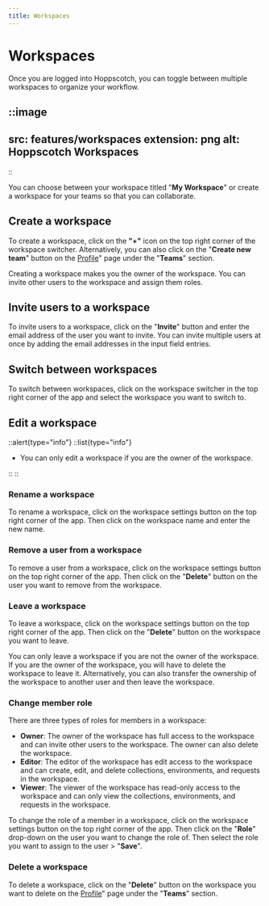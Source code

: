 ```yaml
---
title: Workspaces
---
```


# Workspaces

Once you are logged into Hoppscotch, you can toggle between multiple workspaces to organize your workflow.

::image
---
src: features/workspaces
extension: png
alt: Hoppscotch Workspaces
---
::

You can choose between your workspace titled "**My Workspace**" or create a workspace for your teams so that you can collaborate.

## Create a workspace

To create a workspace, click on the **"+"** icon on the top right corner of the workspace switcher. Alternatively, you can also click on the "**Create new team**" button on the [Profile](https://hoppscotch.io/profile)" page under the "**Teams**" section.

Creating a workspace makes you the owner of the workspace. You can invite other users to the workspace and assign them roles.

## Invite users to a workspace

To invite users to a workspace, click on the "**Invite**" button and enter the email address of the user you want to invite. You can invite multiple users at once by adding the email addresses in the input field entries.

## Switch between workspaces

To switch between workspaces, click on the workspace switcher in the top right corner of the app and select the workspace you want to switch to.

## Edit a workspace

::alert{type="info"}
::list{type="info"}

- You can only edit a workspace if you are the owner of the workspace.

::
::

### Rename a workspace

To rename a workspace, click on the workspace settings button on the top right corner of the app. Then click on the workspace name and enter the new name.

### Remove a user from a workspace

To remove a user from a workspace, click on the workspace settings button on the top right corner of the app. Then click on the "**Delete**" button on the user you want to remove from the workspace.

### Leave a workspace

To leave a workspace, click on the workspace settings button on the top right corner of the app. Then click on the "**Delete**" button on the workspace you want to leave.

You can only leave a workspace if you are not the owner of the workspace. If you are the owner of the workspace, you will have to delete the workspace to leave it. Alternatively, you can also transfer the ownership of the workspace to another user and then leave the workspace.

### Change member role

There are three types of roles for members in a workspace:

- **Owner**: The owner of the workspace has full access to the workspace and can invite other users to the workspace. The owner can also delete the workspace.
- **Editor**: The editor of the workspace has edit access to the workspace and can create, edit, and delete collections, environments, and requests in the workspace.
- **Viewer**: The viewer of the workspace has read-only access to the workspace and can only view the collections, environments, and requests in the workspace.

To change the role of a member in a workspace, click on the workspace settings button on the top right corner of the app. Then click on the "**Role**" drop-down on the user you want to change the role of. Then select the role you want to assign to the user > "**Save**".

### Delete a workspace

To delete a workspace, click on the "**Delete**" button on the workspace you want to delete on the [Profile](https://hoppscotch.io/profile)" page under the "**Teams**" section.
